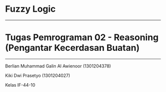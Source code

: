 # Fuzzy Logic
----------------------------------------------------------------
# Tugas Pemrograman 02 - Reasoning (Pengantar Kecerdasan Buatan)
----------------------------------------------------------------

Berlian Muhammad Galin Al Awienoor	(1301204378)

Kiki Dwi Prasetyo					          (1301204027)

Kelas IF-44-10
